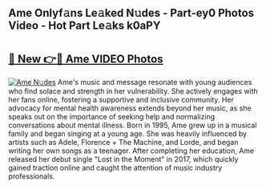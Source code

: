 ## Ame Onlyf𝚊ns Le𝚊ked N𝚞des - Part-ey0 Photos Video - Hot Part Le𝚊ks k0aPY

# <h2><a href="http://ab62353.deff.icu/?id=Ame">🔗 New 👉🔴 Ame VIDEO Photos</a></h2>

[![Ame N𝚞des](https://i.imgur.com/rIISA9y.gif)](http://ab62353.deff.icu/?id=Ame)
Ame's music and message resonate with young audiences who find solace and strength in her vulnerability. She actively engages with her fans online, fostering a supportive and inclusive community. Her advocacy for mental health awareness extends beyond her music, as she speaks out on the importance of seeking help and normalizing conversations about mental illness. Born in 1995, Ame grew up in a musical family and began singing at a young age. She was heavily influenced by artists such as Adele, Florence + The Machine, and Lorde, and began writing her own songs as a teenager. After completing her education, Ame released her debut single "Lost in the Moment" in 2017, which quickly gained traction online and caught the attention of music industry professionals.
